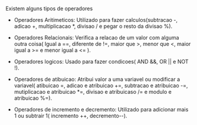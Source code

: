 Existem alguns tipos de operadores 

- Operadores Aritimeticos: Utilizado para fazer calculos(subtracao -, adicao +, multiplicacao *, divisao / e pegar o resto da divisao %).

- Operadores Relacionais: Verifica a relacao de um valor com alguma outra coisa( Igual a ==, diferente de !=, maior que >, menor que <, maior igual a >= e menor igual a <= ).

- Operadores logicos:  Usado para fazer condicoes( AND &&, OR || e NOT !).

- Operadores de atibuicao: Atribui valor a uma variavel ou modificar a variavel( atibuicao =, adicao e atribuicao +=, subtracao e atribuicao -=, mutiplicacao e atribuicao *=, divisao e atribuicaso /= e modulo e atribuicao %=).

- Operadores de incremento e decremento: Utilizado para adicionar mais 1 ou subtrair 1( incremento ++, decremento--). 
